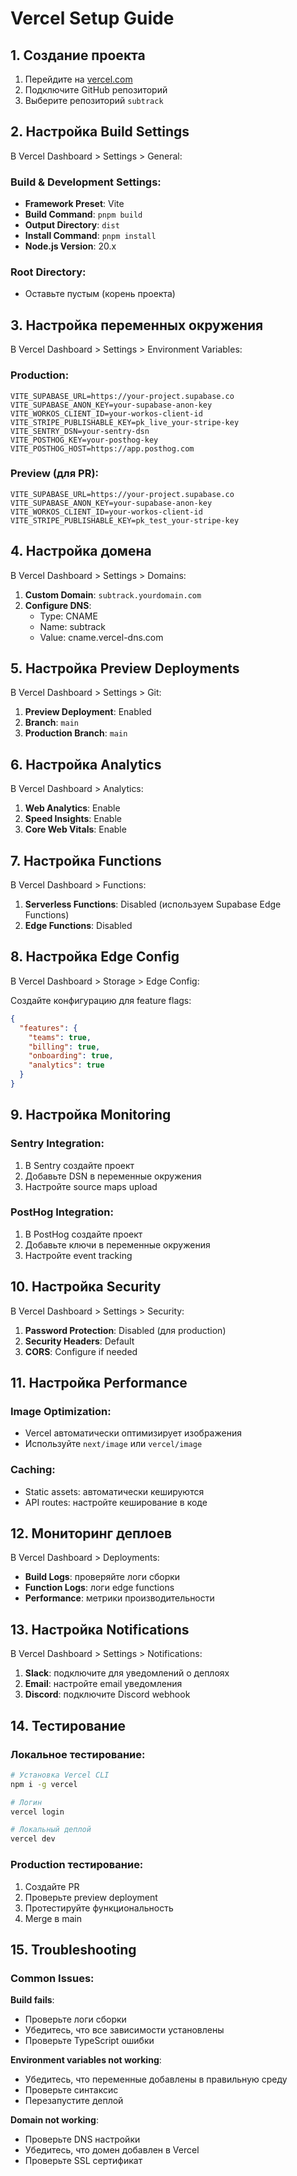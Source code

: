 # Vercel Setup Guide

## 1. Создание проекта

1. Перейдите на [vercel.com](https://vercel.com)
2. Подключите GitHub репозиторий
3. Выберите репозиторий `subtrack`

## 2. Настройка Build Settings

В Vercel Dashboard > Settings > General:

### Build & Development Settings:

- **Framework Preset**: Vite
- **Build Command**: `pnpm build`
- **Output Directory**: `dist`
- **Install Command**: `pnpm install`
- **Node.js Version**: 20.x

### Root Directory:

- Оставьте пустым (корень проекта)

## 3. Настройка переменных окружения

В Vercel Dashboard > Settings > Environment Variables:

### Production:

```env
VITE_SUPABASE_URL=https://your-project.supabase.co
VITE_SUPABASE_ANON_KEY=your-supabase-anon-key
VITE_WORKOS_CLIENT_ID=your-workos-client-id
VITE_STRIPE_PUBLISHABLE_KEY=pk_live_your-stripe-key
VITE_SENTRY_DSN=your-sentry-dsn
VITE_POSTHOG_KEY=your-posthog-key
VITE_POSTHOG_HOST=https://app.posthog.com
```

### Preview (для PR):

```env
VITE_SUPABASE_URL=https://your-project.supabase.co
VITE_SUPABASE_ANON_KEY=your-supabase-anon-key
VITE_WORKOS_CLIENT_ID=your-workos-client-id
VITE_STRIPE_PUBLISHABLE_KEY=pk_test_your-stripe-key
```

## 4. Настройка домена

В Vercel Dashboard > Settings > Domains:

1. **Custom Domain**: `subtrack.yourdomain.com`
2. **Configure DNS**:
   - Type: CNAME
   - Name: subtrack
   - Value: cname.vercel-dns.com

## 5. Настройка Preview Deployments

В Vercel Dashboard > Settings > Git:

1. **Preview Deployment**: Enabled
2. **Branch**: `main`
3. **Production Branch**: `main`

## 6. Настройка Analytics

В Vercel Dashboard > Analytics:

1. **Web Analytics**: Enable
2. **Speed Insights**: Enable
3. **Core Web Vitals**: Enable

## 7. Настройка Functions

В Vercel Dashboard > Functions:

1. **Serverless Functions**: Disabled (используем Supabase Edge Functions)
2. **Edge Functions**: Disabled

## 8. Настройка Edge Config

В Vercel Dashboard > Storage > Edge Config:

Создайте конфигурацию для feature flags:

```json
{
  "features": {
    "teams": true,
    "billing": true,
    "onboarding": true,
    "analytics": true
  }
}
```

## 9. Настройка Monitoring

### Sentry Integration:

1. В Sentry создайте проект
2. Добавьте DSN в переменные окружения
3. Настройте source maps upload

### PostHog Integration:

1. В PostHog создайте проект
2. Добавьте ключи в переменные окружения
3. Настройте event tracking

## 10. Настройка Security

В Vercel Dashboard > Settings > Security:

1. **Password Protection**: Disabled (для production)
2. **Security Headers**: Default
3. **CORS**: Configure if needed

## 11. Настройка Performance

### Image Optimization:

- Vercel автоматически оптимизирует изображения
- Используйте `next/image` или `vercel/image`

### Caching:

- Static assets: автоматически кешируются
- API routes: настройте кеширование в коде

## 12. Мониторинг деплоев

В Vercel Dashboard > Deployments:

- **Build Logs**: проверяйте логи сборки
- **Function Logs**: логи edge functions
- **Performance**: метрики производительности

## 13. Настройка Notifications

В Vercel Dashboard > Settings > Notifications:

1. **Slack**: подключите для уведомлений о деплоях
2. **Email**: настройте email уведомления
3. **Discord**: подключите Discord webhook

## 14. Тестирование

### Локальное тестирование:

```bash
# Установка Vercel CLI
npm i -g vercel

# Логин
vercel login

# Локальный деплой
vercel dev
```

### Production тестирование:

1. Создайте PR
2. Проверьте preview deployment
3. Протестируйте функциональность
4. Merge в main

## 15. Troubleshooting

### Common Issues:

**Build fails**:

- Проверьте логи сборки
- Убедитесь, что все зависимости установлены
- Проверьте TypeScript ошибки

**Environment variables not working**:

- Убедитесь, что переменные добавлены в правильную среду
- Проверьте синтаксис
- Перезапустите деплой

**Domain not working**:

- Проверьте DNS настройки
- Убедитесь, что домен добавлен в Vercel
- Проверьте SSL сертификат
